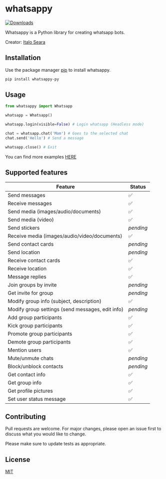 # whatsappy
[![Downloads](https://pepy.tech/badge/whatsappy-py)](https://pepy.tech/project/whatsappy-py)

Whatsappy is a Python library for creating whatsapp bots.

Creator: [Italo Seara](https://github.com/italoseara)

## Installation


Use the package manager [pip](https://pip.pypa.io/en/stable/) to install whatsappy.

```bash
pip install whatsappy-py
```

## Usage

```python
from whatsappy import Whatsapp

whatsapp = Whatsapp()

whatsapp.login(visible=False) # Login whatsapp (Headless mode)

chat = whatsapp.chat('Mom') # Goes to the selected chat
chat.send('Hello') # Send a message

whatsapp.close() # Exit
```

You can find more examples [HERE](https://github.com/italoseara/whatsappy/tree/main/examples)

## Supported features

| Feature  | Status |
| ------------- | ------------- |
| Send messages  | ✅ |
| Receive messages  | ✅ |
| Send media (images/audio/documents)  | ✅ |
| Send media (video)  | ✅ |
| Send stickers | _pending_ |
| Receive media (images/audio/video/documents)  | ✅ |
| Send contact cards | _pending_ |
| Send location | _pending_ |
| Receive contact cards | ✅ | 
| Receive location | ✅ |
| Message replies | ✅ |
| Join groups by invite  | _pending_ |
| Get invite for group  | _pending_ |
| Modify group info (subject, description)  | ✅ |
| Modify group settings (send messages, edit info)  | _pending_ |
| Add group participants  | ✅ |
| Kick group participants  | ✅ |
| Promote group participants | ✅ |
| Demote group participants | ✅ |
| Mention users | ✅ |
| Mute/unmute chats | _pending_ |
| Block/unblock contacts | _pending_ |
| Get contact info | ✅ |
| Get group info | ✅ |
| Get profile pictures | ✅ |
| Set user status message | ✅ |

## Contributing

Pull requests are welcome. For major changes, please open an issue first to discuss what you would like to change.

Please make sure to update tests as appropriate.

## License

[MIT](https://github.com/italoseara/whatsappy/blob/main/LICENSE)
